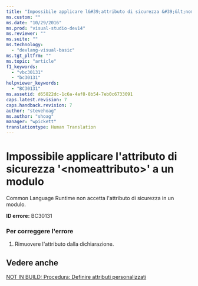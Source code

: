 ```yaml
---
title: "Impossibile applicare l&#39;attributo di sicurezza &#39;&lt;nomeattributo&gt;&#39; a un modulo | Microsoft Docs"
ms.custom: ""
ms.date: "10/29/2016"
ms.prod: "visual-studio-dev14"
ms.reviewer: ""
ms.suite: ""
ms.technology: 
  - "devlang-visual-basic"
ms.tgt_pltfrm: ""
ms.topic: "article"
f1_keywords: 
  - "vbc30131"
  - "bc30131"
helpviewer_keywords: 
  - "BC30131"
ms.assetid: d65822dc-1c6a-4af8-8b54-7eb0c6733091
caps.latest.revision: 7
caps.handback.revision: 7
author: "stevehoag"
ms.author: "shoag"
manager: "wpickett"
translationtype: Human Translation
---
```

# Impossibile applicare l&#39;attributo di sicurezza &#39;&lt;nomeattributo&gt;&#39; a un modulo
Common Language Runtime non accetta l'attributo di sicurezza in un modulo.  
  
 **ID errore:** BC30131  
  
### Per correggere l'errore  
  
1.  Rimuovere l'attributo dalla dichiarazione.  
  
## Vedere anche  
 [NOT IN BUILD: Procedura: Definire attributi personalizzati](http://msdn.microsoft.com/it-it/039609c4-ec43-4f44-945f-aa3b5b535c6a)